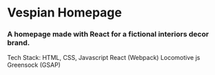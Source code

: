 # Vespian Homepage
### A homepage made with React for a fictional interiors decor brand.


Tech Stack:
HTML, CSS, Javascript
React (Webpack)
Locomotive js
Greensock (GSAP)